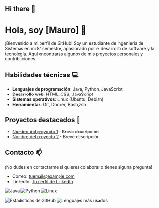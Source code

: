 ## Hi there 👋

<!--
**MauroARomero/MauroARomero** is a ✨ _special_ ✨ repository because its `README.md` (this file) appears on your GitHub profile.

Here are some ideas to get you started:

- 🔭 I’m currently working on ...
- 🌱 I’m currently learning ...
- 👯 I’m looking to collaborate on ...
- 🤔 I’m looking for help with ...
- 💬 Ask me about ...
- 📫 How to reach me: ...
- 😄 Pronouns: ...
- ⚡ Fun fact: ...
-->
# Hola, soy [Mauro] 👋

¡Bienvenido a mi perfil de GitHub! Soy un estudiante de Ingeniería de Sistemas en mi 8° semestre, apasionado por el desarrollo de software y la tecnología. Aquí encontrarás algunos de mis proyectos personales y contribuciones.

## Habilidades técnicas 💻
- **Lenguajes de programación**: Java, Python, JavaScript
- **Desarrollo web**: HTML, CSS, JavaScript
- **Sistemas operativos**: Linux (Ubuntu, Debian)
- **Herramientas**: Git, Docker, Bash,zsh

## Proyectos destacados 🚀
- [Nombre del proyecto 1](enlace) - Breve descripción.
- [Nombre del proyecto 2](enlace) - Breve descripción.

## Contacto 📫
¡No dudes en contactarme si quieres colaborar o tienes alguna pregunta!
- Correo: [tuemail@example.com](mailto:mauroarias146@gmail.com)
- LinkedIn: [Tu perfil de LinkedIn](https://www.linkedin.com/in/mauro-romero-b284911b0/)
  
![Java](https://img.shields.io/badge/Java-ED8B00?style=for-the-badge&logo=openjdk&logoColor=white)
![Python](https://img.shields.io/badge/Python-3776AB?style=for-the-badge&logo=python&logoColor=white)
![Linux](https://img.shields.io/badge/Linux-FCC624?style=for-the-badge&logo=linux&logoColor=black)

![Estadísticas de GitHub](https://github-readme-stats.vercel.app/api?username=tuusuario&show_icons=true&theme=radical)
![Lenguajes más usados](https://github-readme-stats.vercel.app/api/top-langs/?username=tuusuario&layout=compact&theme=radical)

